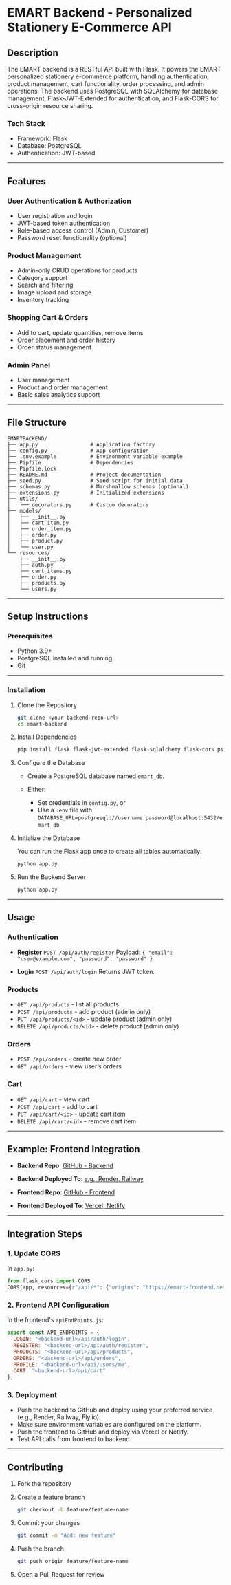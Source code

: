 
# EMART Backend - Personalized Stationery E-Commerce API

## Description

The EMART backend is a RESTful API built with Flask. It powers the EMART personalized stationery e-commerce platform, handling authentication, product management, cart functionality, order processing, and admin operations. The backend uses PostgreSQL with SQLAlchemy for database management, Flask-JWT-Extended for authentication, and Flask-CORS for cross-origin resource sharing.

### Tech Stack

- Framework: Flask
- Database: PostgreSQL
- Authentication: JWT-based

---

## Features

### User Authentication & Authorization

- User registration and login
- JWT-based token authentication
- Role-based access control (Admin, Customer)
- Password reset functionality (optional)

### Product Management

- Admin-only CRUD operations for products
- Category support
- Search and filtering
- Image upload and storage
- Inventory tracking

### Shopping Cart & Orders

- Add to cart, update quantities, remove items
- Order placement and order history
- Order status management

### Admin Panel

- User management
- Product and order management
- Basic sales analytics support

---

## File Structure

```plaintext
EMARTBACKEND/
├── app.py                 # Application factory
├── config.py              # App configuration
├── .env.example           # Environment variable example
├── Pipfile                # Dependencies
├── Pipfile.lock
├── README.md              # Project documentation
├── seed.py                # Seed script for initial data
├── schemas.py             # Marshmallow schemas (optional)
├── extensions.py          # Initialized extensions
├── utils/
│   └── decorators.py      # Custom decorators
├── models/
│   ├── __init__.py
│   ├── cart_item.py
│   ├── order_item.py
│   ├── order.py
│   ├── product.py
│   └── user.py
└── resources/
    ├── __init__.py
    ├── auth.py
    ├── cart_items.py
    ├── order.py
    ├── products.py
    └── users.py
````

---

## Setup Instructions

### Prerequisites

* Python 3.9+
* PostgreSQL installed and running
* Git

---

### Installation

1. Clone the Repository

   ```bash
   git clone <your-backend-repo-url>
   cd emart-backend
   ```

2. Install Dependencies

   ```bash
   pip install flask flask-jwt-extended flask-sqlalchemy flask-cors psycopg2-binary werkzeug python-dotenv
   ```

3. Configure the Database

   * Create a PostgreSQL database named `emart_db`.
   * Either:

     * Set credentials in `config.py`, or
     * Use a `.env` file with `DATABASE_URL=postgresql://username:password@localhost:5432/emart_db`.

4. Initialize the Database

   You can run the Flask app once to create all tables automatically:

   ```bash
   python app.py
   ```

5. Run the Backend Server

   ```bash
   python app.py
   ```

---

## Usage

### Authentication

* **Register**
  `POST /api/auth/register`
  Payload: `{ "email": "user@example.com", "password": "password" }`

* **Login**
  `POST /api/auth/login`
  Returns JWT token.

### Products

* `GET /api/products` - list all products
* `POST /api/products` - add product (admin only)
* `PUT /api/products/<id>` - update product (admin only)
* `DELETE /api/products/<id>` - delete product (admin only)

### Orders

* `POST /api/orders` - create new order
* `GET /api/orders` - view user’s orders

### Cart

* `GET /api/cart` - view cart
* `POST /api/cart` - add to cart
* `PUT /api/cart/<id>` - update cart item
* `DELETE /api/cart/<id>` - remove cart item

---

## Example: Frontend Integration

* **Backend Repo**: [GitHub - Backend]()

* **Backend Deployed To**: [e.g., Render, Railway]()

* **Frontend Repo**: [GitHub - Frontend]()

* **Frontend Deployed To**: [Vercel, Netlify]()

---

## Integration Steps

### 1. Update CORS

In `app.py`:

```python
from flask_cors import CORS
CORS(app, resources={r"/api/*": {"origins": "https://emart-frontend.netlify.app"}})
```

### 2. Frontend API Configuration

In the frontend's `apiEndPoints.js`:

```js
export const API_ENDPOINTS = {
  LOGIN: "<backend-url>/api/auth/login",
  REGISTER: "<backend-url>/api/auth/register",
  PRODUCTS: "<backend-url>/api/products",
  ORDERS: "<backend-url>/api/orders",
  PROFILE: "<backend-url>/api/users/me",
  CART: "<backend-url>/api/cart"
};
```

### 3. Deployment

* Push the backend to GitHub and deploy using your preferred service (e.g., Render, Railway, Fly.io).
* Make sure environment variables are configured on the platform.
* Push the frontend to GitHub and deploy via Vercel or Netlify.
* Test API calls from frontend to backend.

---

## Contributing

1. Fork the repository

2. Create a feature branch

   ```bash
   git checkout -b feature/feature-name
   ```

3. Commit your changes

   ```bash
   git commit -m "Add: new feature"
   ```

4. Push the branch

   ```bash
   git push origin feature/feature-name
   ```

5. Open a Pull Request for review


